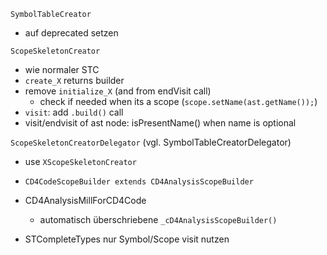 <!-- (c) https://github.com/MontiCore/monticore -->
`SymbolTableCreator`
- auf deprecated setzen

`ScopeSkeletonCreator`
- wie normaler STC
- `create_X` returns builder
- remove `initialize_X` (and from endVisit call)
    - check if needed when its a scope (`scope.setName(ast.getName());`)
- `visit`: add `.build()` call
- visit/endvisit of ast node: isPresentName() when name is optional

`ScopeSkeletonCreatorDelegator` (vgl. SymbolTableCreatorDelegator)
- use `XScopeSkeletonCreator`

- `CD4CodeScopeBuilder extends CD4AnalysisScopeBuilder`
- CD4AnalysisMillForCD4Code
  - automatisch überschriebene `_cD4AnalysisScopeBuilder()`
- STCompleteTypes nur Symbol/Scope visit nutzen
